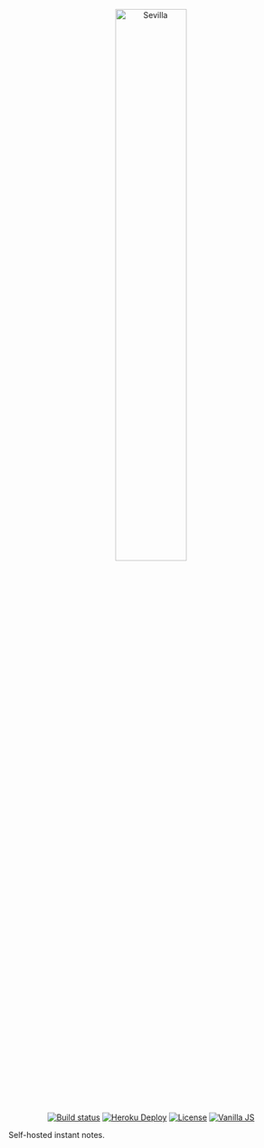 <p align="center">
  <img alt="Sevilla" src="https://user-images.githubusercontent.com/6868935/62405286-01215c80-b59c-11e9-92cd-148f0575ef79.png" width="50%">
  <br/>
  <a href="https://travis-ci.org/federicotdn/sevilla"><img alt="Build status" src="https://travis-ci.org/federicotdn/sevilla.svg?branch=master"></a>
  <a href="https://heroku.com/deploy"><img alt="Heroku Deploy" src="https://img.shields.io/static/v1?label=heroku&message=deploy&color=blueviolet"></a>
  <a href="https://github.com/federicotdn/sevilla/blob/master/LICENSE"><img alt="License" src="https://img.shields.io/github/license/federicotdn/sevilla"></a> 
  <a href="http://vanilla-js.com/"><img alt="Vanilla JS" src="https://img.shields.io/static/v1?label=vanilla&message=js&labelColor=e8b730&color=555555"></a>
</p>

Self-hosted instant notes.
